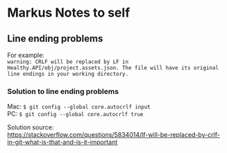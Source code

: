 # Markus Notes to self

## Line ending problems
For example:  
`warning: CRLF will be replaced by LF in Healthy.API/obj/project.assets.json.
The file will have its original line endings in your working directory.`

### Solution to line ending problems

Mac: `$ git config --global core.autocrlf input`  
PC: `$ git config --global core.autocrlf true`

Solution source:  
https://stackoverflow.com/questions/5834014/lf-will-be-replaced-by-crlf-in-git-what-is-that-and-is-it-important